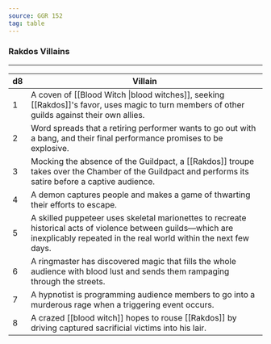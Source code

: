 ```yaml
---
source: GGR 152
tag: table
---
```


### Rakdos Villains
---
|d8|Villain|
|----|------------|
|1|A coven of [[Blood Witch \|blood witches]], seeking [[Rakdos]]'s favor, uses magic to turn members of other guilds against their own allies.|
|2|Word spreads that a retiring performer wants to go out with a bang, and their final performance promises to be explosive.|
|3|Mocking the absence of the Guildpact, a [[Rakdos]] troupe takes over the Chamber of the Guildpact and performs its satire before a captive audience.|
|4|A demon captures people and makes a game of thwarting their efforts to escape.|
|5|A skilled puppeteer uses skeletal marionettes to recreate historical acts of violence between guilds—which are inexplicably repeated in the real world within the next few days.|
|6|A ringmaster has discovered magic that fills the whole audience with blood lust and sends them rampaging through the streets.|
|7|A hypnotist is programming audience members to go into a murderous rage when a triggering event occurs.|
|8|A crazed [[blood witch]] hopes to rouse [[Rakdos]] by driving captured sacrificial victims into his lair.|
